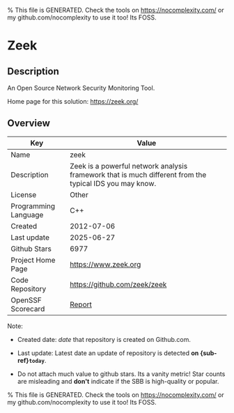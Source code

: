 
% This file is GENERATED. Check the tools on https://nocomplexity.com/ or my github.com/nocomplexity to use it too! Its FOSS. 

# Zeek

## Description 

An Open Source Network Security Monitoring Tool.

Home page for this solution: https://zeek.org/ 

## Overview 

| Key | Value |
| --- | --- |
| Name | zeek |
| Description | Zeek is a powerful network analysis framework that is much different from the typical IDS you may know. |
| License | Other |
| Programming Language | C++ |
| Created | 2012-07-06 |
| Last update | 2025-06-27 |
| Github Stars | 6977 |
| Project Home Page | https://www.zeek.org |
| Code Repository | https://github.com/zeek/zeek |
| OpenSSF Scorecard | [Report](https://securityscorecards.dev/viewer/?uri=github.com/zeek/zeek) |

Note:
 - Created date: *date* that repository is created on Github.com. 

- Last update: Latest date an update of repository is detected **on {sub-ref}`today`**. 

- Do not attach much value to github stars. Its a vanity metric! Star counts are misleading and 
**don't** indicate if the SBB is high-quality or popular.

% This file is GENERATED. Check the tools on https://nocomplexity.com/ or my github.com/nocomplexity to use it too! Its FOSS. 

